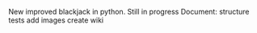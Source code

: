 New improved blackjack in python.
Still in progress
Document:
structure
tests
add images
create wiki


